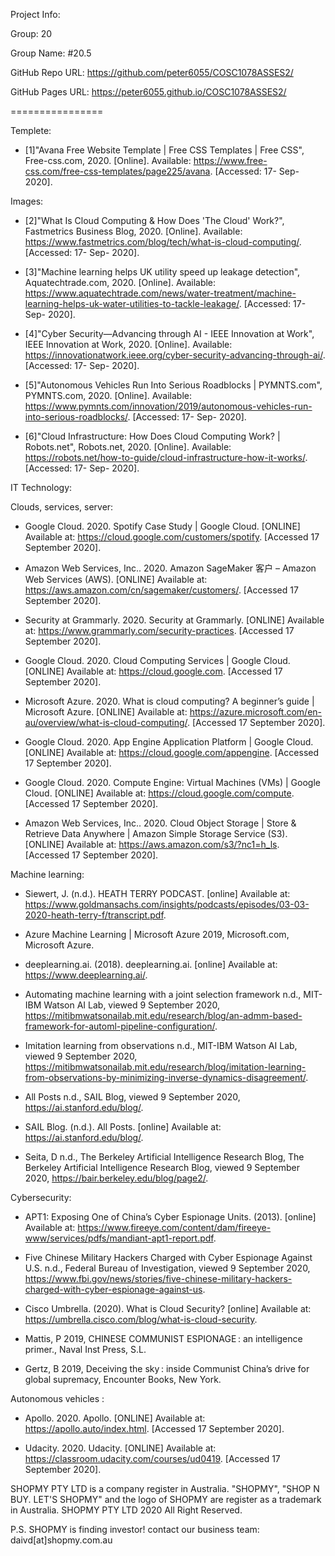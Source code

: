 Project Info:

Group: 20

Group Name: #20.5

GitHub Repo URL: https://github.com/peter6055/COSC1078ASSES2/ 

GitHub Pages URL: https://peter6055.github.io/COSC1078ASSES2/

================

Templete:
- [1]"Avana Free Website Template | Free CSS Templates | Free CSS", Free-css.com, 2020. [Online]. Available: https://www.free-css.com/free-css-templates/page225/avana. [Accessed: 17- Sep- 2020].

Images: 
- [2]"What Is Cloud Computing & How Does 'The Cloud' Work?", Fastmetrics Business Blog, 2020. [Online]. Available: https://www.fastmetrics.com/blog/tech/what-is-cloud-computing/. [Accessed: 17- Sep- 2020].

- [3]"Machine learning helps UK utility speed up leakage detection", Aquatechtrade.com, 2020. [Online]. Available: https://www.aquatechtrade.com/news/water-treatment/machine-learning-helps-uk-water-utilities-to-tackle-leakage/. [Accessed: 17- Sep- 2020].

- [4]"Cyber Security—Advancing through AI - IEEE Innovation at Work", IEEE Innovation at Work, 2020. [Online]. Available: https://innovationatwork.ieee.org/cyber-security-advancing-through-ai/. [Accessed: 17- Sep- 2020].

- [5]"Autonomous Vehicles Run Into Serious Roadblocks | PYMNTS.com", PYMNTS.com, 2020. [Online]. Available: https://www.pymnts.com/innovation/2019/autonomous-vehicles-run-into-serious-roadblocks/. [Accessed: 17- Sep- 2020].

- [6]"Cloud Infrastructure: How Does Cloud Computing Work? | Robots.net", Robots.net, 2020. [Online]. Available: https://robots.net/how-to-guide/cloud-infrastructure-how-it-works/. [Accessed: 17- Sep- 2020].


IT Technology:

  Clouds, services, server:
   - Google Cloud. 2020. Spotify Case Study  |  Google Cloud. [ONLINE] Available at: https://cloud.google.com/customers/spotify. [Accessed 17 September 2020].

   - Amazon Web Services, Inc.. 2020. Amazon SageMaker 客户 – Amazon Web Services (AWS). [ONLINE] Available at: https://aws.amazon.com/cn/sagemaker/customers/. [Accessed 17 September 2020].

   - Security at Grammarly. 2020. Security at Grammarly. [ONLINE] Available at: https://www.grammarly.com/security-practices. [Accessed 17 September 2020].

   - Google Cloud. 2020. Cloud Computing Services  |  Google Cloud. [ONLINE] Available at: https://cloud.google.com. [Accessed 17 September 2020].

   - Microsoft Azure. 2020. What is cloud computing? A beginner’s guide | Microsoft Azure. [ONLINE] Available at: https://azure.microsoft.com/en-au/overview/what-is-cloud-computing/. [Accessed 17 September 2020].

   - Google Cloud. 2020. App Engine Application Platform  |  Google Cloud. [ONLINE] Available at: https://cloud.google.com/appengine. [Accessed 17 September 2020].

   - Google Cloud. 2020. Compute Engine: Virtual Machines (VMs)  |  Google Cloud. [ONLINE] Available at: https://cloud.google.com/compute. [Accessed 17 September 2020].

   - Amazon Web Services, Inc.. 2020. Cloud Object Storage | Store & Retrieve Data Anywhere | Amazon Simple Storage Service (S3). [ONLINE] Available at: https://aws.amazon.com/s3/?nc1=h_ls. [Accessed 17 September 2020].


  Machine learning:
   - Siewert, J. (n.d.). HEATH TERRY PODCAST. [online] Available at: https://www.goldmansachs.com/insights/podcasts/episodes/03-03-2020-heath-terry-f/transcript.pdf.
   
   - Azure Machine Learning | Microsoft Azure 2019, Microsoft.com, Microsoft Azure.
   
   - deeplearning.ai. (2018). deeplearning.ai. [online] Available at: https://www.deeplearning.ai/.
   
   - Automating machine learning with a joint selection framework n.d., MIT-IBM Watson AI Lab, viewed 9 September 2020, <https://mitibmwatsonailab.mit.edu/research/blog/an-admm-based-framework-for-automl-pipeline-configuration/>.
   
   - Imitation learning from observations n.d., MIT-IBM Watson AI Lab, viewed 9 September 2020, <https://mitibmwatsonailab.mit.edu/research/blog/imitation-learning-from-observations-by-minimizing-inverse-dynamics-disagreement/>.
   
   - All Posts n.d., SAIL Blog, viewed 9 September 2020, <https://ai.stanford.edu/blog/>.
   
   - SAIL Blog. (n.d.). All Posts. [online] Available at: https://ai.stanford.edu/blog/.
   
   - Seita, D n.d., The Berkeley Artificial Intelligence Research Blog, The Berkeley Artificial Intelligence Research Blog, viewed 9 September 2020, <https://bair.berkeley.edu/blog/page2/>.


  Cybersecurity:
   - APT1: Exposing One of China’s Cyber Espionage Units. (2013). [online] Available at: https://www.fireeye.com/content/dam/fireeye-www/services/pdfs/mandiant-apt1-report.pdf.
   
   - Five Chinese Military Hackers Charged with Cyber Espionage Against U.S. n.d., Federal Bureau of Investigation, viewed 9 September 2020, <https://www.fbi.gov/news/stories/five-chinese-military-hackers-charged-with-cyber-espionage-against-us>.
   
   - Cisco Umbrella. (2020). What is Cloud Security? [online] Available at: https://umbrella.cisco.com/blog/what-is-cloud-security.
   
   - Mattis, P 2019, CHINESE COMMUNIST ESPIONAGE : an intelligence primer., Naval Inst Press, S.L.
   
   - Gertz, B 2019, Deceiving the sky : inside Communist China’s drive for global supremacy, Encounter Books, New York.


  Autonomous vehicles :
   - Apollo. 2020. Apollo. [ONLINE] Available at: https://apollo.auto/index.html. [Accessed 17 September 2020].

   - Udacity. 2020. Udacity. [ONLINE] Available at: https://classroom.udacity.com/courses/ud0419. [Accessed 17 September 2020].



SHOPMY PTY LTD is a company register in Australia. "SHOPMY", "SHOP N BUY. LET'S SHOPMY" and the logo of SHOPMY are register as a trademark in Australia. SHOPMY PTY LTD 2020 All Right Reserved.

P.S. SHOPMY is finding investor! contact our business team: daivd[at]shopmy.com.au
